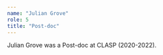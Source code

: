 ```yaml
---
name: "Julian Grove"
role: 5
title: "Post-doc"
---
```

Julian Grove was a Post-doc at CLASP (2020-2022).
